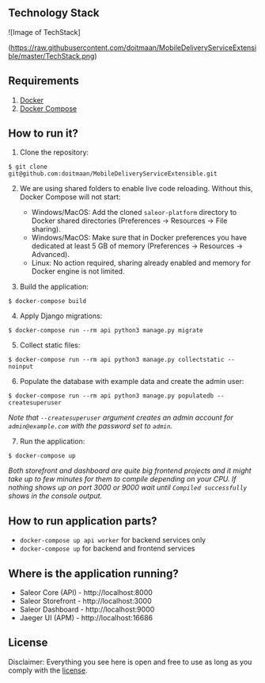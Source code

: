 ## Technology Stack

![Image of TechStack]


(https://raw.githubusercontent.com/doitmaan/MobileDeliveryServiceExtensible/master/TechStack.png)


## Requirements
1. [Docker](https://docs.docker.com/install/)
2. [Docker Compose](https://docs.docker.com/compose/install/)


## How to run it?

1. Clone the repository:

```
$ git clone git@github.com:doitmaan/MobileDeliveryServiceExtensible.git
```

2. We are using shared folders to enable live code reloading. Without this, Docker Compose will not start:
    - Windows/MacOS: Add the cloned `saleor-platform` directory to Docker shared directories (Preferences -> Resources -> File sharing).
    - Windows/MacOS: Make sure that in Docker preferences you have dedicated at least 5 GB of memory (Preferences -> Resources -> Advanced).
    - Linux: No action required, sharing already enabled and memory for Docker engine is not limited.


3. Build the application:
```
$ docker-compose build
```

4. Apply Django migrations:
```
$ docker-compose run --rm api python3 manage.py migrate
```

5. Collect static files:
```
$ docker-compose run --rm api python3 manage.py collectstatic --noinput
```

6. Populate the database with example data and create the admin user:
```
$ docker-compose run --rm api python3 manage.py populatedb --createsuperuser
```
*Note that `--createsuperuser` argument creates an admin account for `admin@example.com` with the password set to `admin`.*

7. Run the application:
```
$ docker-compose up
```
*Both storefront and dashboard are quite big frontend projects and it might take up to few minutes for them to compile depending on your CPU. If nothing shows up on port 3000 or 9000 wait until `Compiled successfully` shows in the console output.*



## How to run application parts?
  - `docker-compose up api worker` for backend services only
  - `docker-compose up` for backend and frontend services


## Where is the application running?
- Saleor Core (API) - http://localhost:8000
- Saleor Storefront - http://localhost:3000
- Saleor Dashboard - http://localhost:9000
- Jaeger UI (APM) - http://localhost:16686




## License

Disclaimer: Everything you see here is open and free to use as long as you comply with the [license](https://github.com/mirumee/saleor-platform/blob/master/LICENSE).


